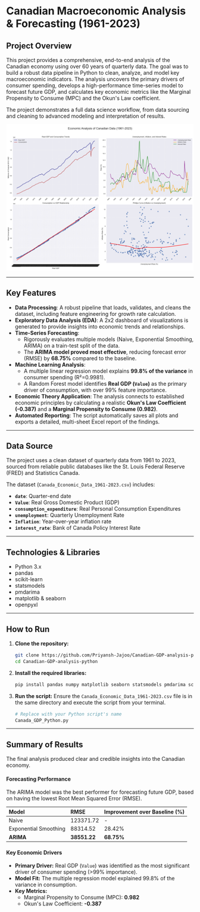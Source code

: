 # Canadian Macroeconomic Analysis & Forecasting (1961-2023)

## Project Overview

This project provides a comprehensive, end-to-end analysis of the Canadian economy using over 60 years of quarterly data. The goal was to build a robust data pipeline in Python to clean, analyze, and model key macroeconomic indicators. The analysis uncovers the primary drivers of consumer spending, develops a high-performance time-series model to forecast future GDP, and calculates key economic metrics like the Marginal Propensity to Consume (MPC) and the Okun's Law coefficient.

The project demonstrates a full data science workflow, from data sourcing and cleaning to advanced modeling and interpretation of results.

![Economic Analysis Plots](economic_analysis_plots.png)

---

## Key Features

- **Data Processing**: A robust pipeline that loads, validates, and cleans the dataset, including feature engineering for growth rate calculation.
- **Exploratory Data Analysis (EDA)**: A 2x2 dashboard of visualizations is generated to provide insights into economic trends and relationships.
- **Time-Series Forecasting**:
  - Rigorously evaluates multiple models (Naive, Exponential Smoothing, ARIMA) on a train-test split of the data.
  - The **ARIMA model proved most effective**, reducing forecast error (RMSE) by **68.75%** compared to the baseline.
- **Machine Learning Analysis**:
  - A multiple linear regression model explains **99.8% of the variance** in consumer spending (R²=0.9981).
  - A Random Forest model identifies **Real GDP (`Value`)** as the primary driver of consumption, with over 99% feature importance.
- **Economic Theory Application**: The analysis connects to established economic principles by calculating a realistic **Okun's Law Coefficient (-0.387)** and a **Marginal Propensity to Consume (0.982)**.
- **Automated Reporting**: The script automatically saves all plots and exports a detailed, multi-sheet Excel report of the findings.

---

## Data Source

The project uses a clean dataset of quarterly data from 1961 to 2023, sourced from reliable public databases like the St. Louis Federal Reserve (FRED) and Statistics Canada.

The dataset (`Canada_Economic_Data_1961-2023.csv`) includes:
- **`date`**: Quarter-end date
- **`Value`**: Real Gross Domestic Product (GDP)
- **`consumption_expenditure`**: Real Personal Consumption Expenditures
- **`unemployment`**: Quarterly Unemployment Rate
- **`Inflation`**: Year-over-year inflation rate
- **`interest_rate`**: Bank of Canada Policy Interest Rate

---

## Technologies & Libraries

- Python 3.x
- pandas
- scikit-learn
- statsmodels
- pmdarima
- matplotlib & seaborn
- openpyxl

---

## How to Run

1.  **Clone the repository:**
    ```bash
    git clone https://github.com/Priyansh-Jajoo/Canadian-GDP-analysis-python.git
    cd Canadian-GDP-analysis-python
    ```

2.  **Install the required libraries:**
    ```bash
    pip install pandas numpy matplotlib seaborn statsmodels pmdarima scikit-learn openpyxl
    ```

3.  **Run the script:**
    Ensure the `Canada_Economic_Data_1961-2023.csv` file is in the same directory and execute the script from your terminal.
    ```bash
    # Replace with your Python script's name
    Canada_GDP_Python.py
    ```

---

## Summary of Results

The final analysis produced clear and credible insights into the Canadian economy.

#### Forecasting Performance
The ARIMA model was the best performer for forecasting future GDP, based on having the lowest Root Mean Squared Error (RMSE).

| Model                 | RMSE      | Improvement over Baseline (%) |
| :-------------------- | :-------- | :---------------------------- |
| Naive                 | 123371.72 | -                             |
| Exponential Smoothing | 88314.52  | 28.42%                        |
| **ARIMA** | **38551.22** | **68.75%** |

#### Key Economic Drivers
- **Primary Driver:** Real GDP (`Value`) was identified as the most significant driver of consumer spending (>99% importance).
- **Model Fit:** The multiple regression model explained 99.8% of the variance in consumption.
- **Key Metrics:**
  - Marginal Propensity to Consume (MPC): **0.982**
  - Okun's Law Coefficient: **-0.387**
